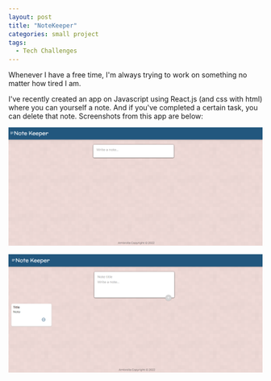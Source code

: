 ```yaml
---
layout: post
title: "NoteKeeper"
categories: small project
tags:
  - Tech Challenges
---
```


Whenever I have a free time, I'm always trying to work on something no matter how tired I am.

I've recently created an app on Javascript using React.js (and css with html) where you can yourself a note. And if you've completed a certain task, you can delete that note. Screenshots from this app are below:

![start_of_the_project](</images/Screenshot%20(4).png>)

![written note](</images/Screenshot%20(8).png>)
